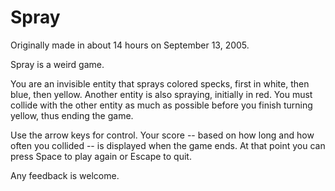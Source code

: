 # Spray

Originally made in about 14 hours on September 13, 2005.

Spray is a weird game.

You are an invisible entity that sprays colored specks, first in white,
then blue, then yellow. Another entity is also spraying, initially in
red. You must collide with the other entity as much as possible before
you finish turning yellow, thus ending the game.

Use the arrow keys for control. Your score -- based on how long and how
often you collided -- is displayed when the game ends. At that point you
can press Space to play again or Escape to quit.

Any feedback is welcome.
